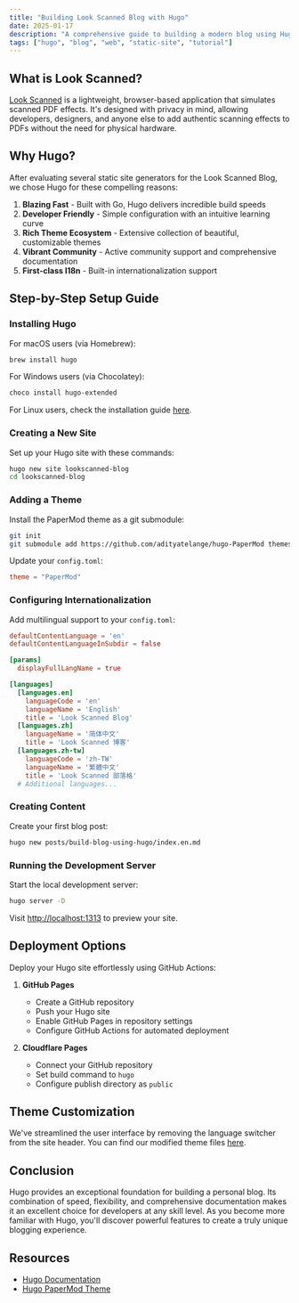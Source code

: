 ```yaml
---
title: "Building Look Scanned Blog with Hugo"
date: 2025-01-17
description: "A comprehensive guide to building a modern blog using Hugo static site generator, covering installation, configuration, deployment, and customization tips for both beginners and experienced developers."
tags: ["hugo", "blog", "web", "static-site", "tutorial"]
---
```


## What is Look Scanned?

[Look Scanned](https://lookscanned.io) is a lightweight, browser-based application that simulates scanned PDF effects. It's designed with privacy in mind, allowing developers, designers, and anyone else to add authentic scanning effects to PDFs without the need for physical hardware.

## Why Hugo?

After evaluating several static site generators for the Look Scanned Blog, we chose Hugo for these compelling reasons:

1. **Blazing Fast** - Built with Go, Hugo delivers incredible build speeds
2. **Developer Friendly** - Simple configuration with an intuitive learning curve
3. **Rich Theme Ecosystem** - Extensive collection of beautiful, customizable themes
4. **Vibrant Community** - Active community support and comprehensive documentation
5. **First-class I18n** - Built-in internationalization support

## Step-by-Step Setup Guide

### Installing Hugo

For macOS users (via Homebrew):

```bash
brew install hugo
```

For Windows users (via Chocolatey):

```bash
choco install hugo-extended
```

For Linux users, check the installation guide [here](https://gohugo.io/installation/linux/).

### Creating a New Site

Set up your Hugo site with these commands:

```bash
hugo new site lookscanned-blog
cd lookscanned-blog
```

### Adding a Theme

Install the PaperMod theme as a git submodule:

```bash
git init
git submodule add https://github.com/adityatelange/hugo-PaperMod themes/PaperMod
```

Update your `config.toml`:

```toml
theme = "PaperMod"
```

### Configuring Internationalization

Add multilingual support to your `config.toml`:

```toml
defaultContentLanguage = 'en'
defaultContentLanguageInSubdir = false

[params]
  displayFullLangName = true

[languages]
  [languages.en]
    languageCode = 'en'
    languageName = 'English'
    title = 'Look Scanned Blog'
  [languages.zh]
    languageName = '简体中文'
    title = 'Look Scanned 博客'
  [languages.zh-tw]
    languageCode = 'zh-TW'
    languageName = '繁體中文'
    title = 'Look Scanned 部落格'
  # Additional languages...
```

### Creating Content

Create your first blog post:

```bash
hugo new posts/build-blog-using-hugo/index.en.md
```

### Running the Development Server

Start the local development server:

```bash
hugo server -D
```

Visit [http://localhost:1313](http://localhost:1313) to preview your site.

## Deployment Options

Deploy your Hugo site effortlessly using GitHub Actions:

1. **GitHub Pages**

   - Create a GitHub repository
   - Push your Hugo site
   - Enable GitHub Pages in repository settings
   - Configure GitHub Actions for automated deployment

2. **Cloudflare Pages**
   - Connect your GitHub repository
   - Set build command to `hugo`
   - Configure publish directory as `public`

## Theme Customization

We've streamlined the user interface by removing the language switcher from the site header. You can find our modified theme files [here](https://github.com/lookscanned/lookscanned-blog/blob/main/layouts/partials/header.html).

## Conclusion

Hugo provides an exceptional foundation for building a personal blog. Its combination of speed, flexibility, and comprehensive documentation makes it an excellent choice for developers at any skill level. As you become more familiar with Hugo, you'll discover powerful features to create a truly unique blogging experience.

## Resources

- [Hugo Documentation](https://gohugo.io/documentation/)
- [Hugo PaperMod Theme](https://github.com/adityatelange/hugo-PaperMod)
